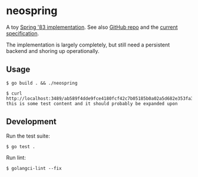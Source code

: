 # neospring

A toy [Spring '83 implementation](https://www.robinsloan.com/lab/specifying-spring-83/). See also [GitHub repo](https://github.com/robinsloan/spring-83) and the [current specification](https://github.com/robinsloan/spring-83/blob/main/draft-20220629.md#key-format).

The implementation is largely completely, but still need a persistent backend and shoring up operationally.

## Usage

    $ go build . && ./neospring

    $ curl http://localhost:3489/ab589f4dde9fce4180fcf42c7b05185b0a02a5d682e353fa39177995083e0583
    this is some test content and it should probably be expanded upon

## Development

Run the test suite:

    $ go test .

Run lint:

    $ golangci-lint --fix
